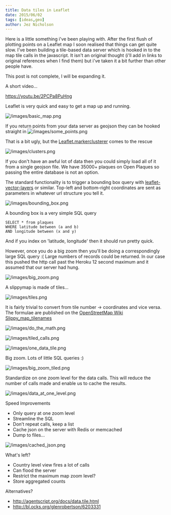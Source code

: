 ```yaml
---
title: Data tiles in Leaflet
date: 2015/06/02
tags: [ideas,geo]
author: Jez Nicholson
---
```

Here is a little something i've been playing with. After the first flush of plotting points on a Leaflet map I soon realised that things can get quite slow. I've been building a tile-based data server which is hooked in to the map tile calls in the javascript. It isn't an original thought (i'll add in links to original references when I find them) but i've taken it a bit further than other people have.

This post is not complete, I will be expanding it.

​​A short video...

https://youtu.be/2PCPa8PuHng

Leaflet is very quick and easy to get a map up and running.

![/images/basic_map.png](/images/basic_map.png)

If you return points from your data server as geojson they can be hooked straight in
![/images/some_points.png](/images/some_points.png)

That is a bit ugly, but the [Leaflet.markerclusterer](https://github.com/Leaflet/Leaflet.markercluster) comes to the rescue

![/images/clusters.png](/images/clusters.png)

If you don't have an awful lot of data then you could simply load all of it from a single geojson file. We have 35000+ plaques on Open Plaques so passing the entire database is not an option.

The standard functionality is to trigger a bounding box query with [leaflet-vector-layers](http://jasonsanford.github.io/leaflet-vector-layers/) or similar. Top-left and  bottom-right coordinates are sent as parameters in whatever url structure you tell it.

![/images/bounding_box.png](/images/bounding_box.png)

A bounding box is a very simple SQL query

    SELECT * from plaques
    WHERE latitude between (a and b)
    AND longitude between (x and y)

And if you index on 'latitude, longitude' then it should run pretty quick.

However, once you do a big zoom then you'll be doing a correspondingly large SQL query :( Large numbers of records could be returned. In our case this pushed the http call past the Heroku 12 second maximum and it assumed that our server had hung.

![/images/big_zoom.png](/images/big_zoom.png)

A slippymap is made of tiles…

![/images/tiles.png](/images/tiles.png)

It is fairly trivial to convert from tile number -> coordinates and vice versa. The formulae are published on the [OpenStreetMap Wiki Slippy_map_tilenames](http://wiki.openstreetmap.org/wiki/Slippy_map_tilenames)

![/images/do_the_math.png](/images/do_the_math.png)

![/images/tiled_calls.png](/images/tiled_calls.png)

![/images/one_data_tile.png](/images/one_data_tile.png)

Big zoom. Lots of little SQL queries :)

![/images/big_zoom_tiled.png](/images/big_zoom_tiled.png)

Standardize on one zoom level for the data calls. This will reduce the number of calls made and enable us to cache the results.

![/images/data_at_one_level.png](/images/data_at_one_level.png)

Speed Improvements

* Only query at one zoom level
* Streamline the SQL
* Don’t repeat calls, keep a list
* Cache json on the server with Redis or memcached
* Dump to files…

![/images/cached_json.png](/images/cached_json.png)

What's left?

* Country level view fires a lot of calls
* Can flood the server
* Restrict the maximum map zoom level?
* Store aggregated counts

Alternatives?
* http://agentscript.org/docs/data.tile.html
* http://bl.ocks.org/glenrobertson/6203331
